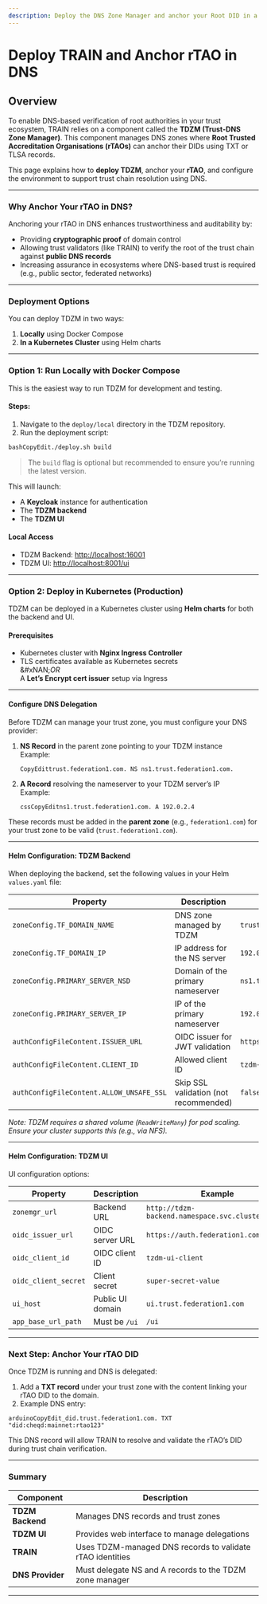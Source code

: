 ```yaml
---
description: Deploy the DNS Zone Manager and anchor your Root DID in a DNS Zone.
---
```


# Deploy TRAIN and Anchor rTAO in DNS

## Overview

To enable DNS-based verification of root authorities in your trust ecosystem, TRAIN relies on a component called the **TDZM (Trust-DNS Zone Manager)**. This component manages DNS zones where **Root Trusted Accreditation Organisations (rTAOs)** can anchor their DIDs using TXT or TLSA records.

This page explains how to **deploy TDZM**, anchor your **rTAO**, and configure the environment to support trust chain resolution using DNS.

***

### Why Anchor Your rTAO in DNS?

Anchoring your rTAO in DNS enhances trustworthiness and auditability by:

* Providing **cryptographic proof** of domain control
* Allowing trust validators (like TRAIN) to verify the root of the trust chain against **public DNS records**
* Increasing assurance in ecosystems where DNS-based trust is required (e.g., public sector, federated networks)

***

### Deployment Options

You can deploy TDZM in two ways:

1. **Locally** using Docker Compose
2. **In a Kubernetes Cluster** using Helm charts

***

### Option 1: Run Locally with Docker Compose

This is the easiest way to run TDZM for development and testing.

#### Steps:

1. Navigate to the `deploy/local` directory in the TDZM repository.
2. Run the deployment script:

```bash
bashCopyEdit./deploy.sh build
```

> The `build` flag is optional but recommended to ensure you’re running the latest version.

This will launch:

* A **Keycloak** instance for authentication
* The **TDZM backend**
* The **TDZM UI**

#### Local Access

* TDZM Backend: [http://localhost:16001](http://localhost:16001)
* TDZM UI: [http://localhost:8001/ui](http://localhost:8001/ui)

***

### Option 2: Deploy in Kubernetes (Production)

TDZM can be deployed in a Kubernetes cluster using **Helm charts** for both the backend and UI.

#### Prerequisites

* Kubernetes cluster with **Nginx Ingress Controller**
* TLS certificates available as Kubernetes secrets\
  &#xNAN;_&#x4F;R_\
  A **Let’s Encrypt cert issuer** setup via Ingress

***

#### Configure DNS Delegation

Before TDZM can manage your trust zone, you must configure your DNS provider:

1.  **NS Record** in the parent zone pointing to your TDZM instance\
    Example:

    ```
    CopyEdittrust.federation1.com. NS ns1.trust.federation1.com.
    ```
2.  **A Record** resolving the nameserver to your TDZM server’s IP\
    Example:

    ```
    cssCopyEditns1.trust.federation1.com. A 192.0.2.4
    ```

These records must be added in the **parent zone** (e.g., `federation1.com`) for your trust zone to be valid (`trust.federation1.com`).

***

#### Helm Configuration: TDZM Backend

When deploying the backend, set the following values in your Helm `values.yaml` file:

| **Property**                             | **Description**                       | **Example**                    |
| ---------------------------------------- | ------------------------------------- | ------------------------------ |
| `zoneConfig.TF_DOMAIN_NAME`              | DNS zone managed by TDZM              | `trust.federation1.com`        |
| `zoneConfig.TF_DOMAIN_IP`                | IP address for the NS server          | `192.0.2.4`                    |
| `zoneConfig.PRIMARY_SERVER_NSD`          | Domain of the primary nameserver      | `ns1.trust.federation1.com`    |
| `zoneConfig.PRIMARY_SERVER_IP`           | IP of the primary nameserver          | `192.0.2.4`                    |
| `authConfigFileContent.ISSUER_URL`       | OIDC issuer for JWT validation        | `https://auth.federation1.com` |
| `authConfigFileContent.CLIENT_ID`        | Allowed client ID                     | `tzdm-client`                  |
| `authConfigFileContent.ALLOW_UNSAFE_SSL` | Skip SSL validation (not recommended) | `false`                        |

_Note: TDZM requires a shared volume (`ReadWriteMany`) for pod scaling. Ensure your cluster supports this (e.g., via NFS)._

***

#### Helm Configuration: TDZM UI

UI configuration options:

| **Property**         | **Description**  | **Example**                                       |
| -------------------- | ---------------- | ------------------------------------------------- |
| `zonemgr_url`        | Backend URL      | `http://tdzm-backend.namespace.svc.cluster.local` |
| `oidc_issuer_url`    | OIDC server URL  | `https://auth.federation1.com`                    |
| `oidc_client_id`     | OIDC client ID   | `tzdm-ui-client`                                  |
| `oidc_client_secret` | Client secret    | `super-secret-value`                              |
| `ui_host`            | Public UI domain | `ui.trust.federation1.com`                        |
| `app_base_url_path`  | Must be `/ui`    | `/ui`                                             |

***

### Next Step: Anchor Your rTAO DID

Once TDZM is running and DNS is delegated:

1. Add a **TXT record** under your trust zone with the content linking your rTAO DID to the domain.
2. Example DNS entry:

```
arduinoCopyEdit_did.trust.federation1.com. TXT "did:cheqd:mainnet:rtao123"
```

This DNS record will allow TRAIN to resolve and validate the rTAO’s DID during trust chain verification.

***

### Summary

| Component        | Description                                               |
| ---------------- | --------------------------------------------------------- |
| **TDZM Backend** | Manages DNS records and trust zones                       |
| **TDZM UI**      | Provides web interface to manage delegations              |
| **TRAIN**        | Uses TDZM-managed DNS records to validate rTAO identities |
| **DNS Provider** | Must delegate NS and A records to the TDZM zone manager   |

***
